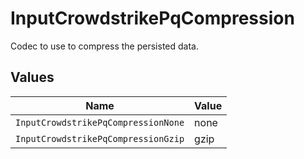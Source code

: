 # InputCrowdstrikePqCompression

Codec to use to compress the persisted data.


## Values

| Name                                | Value                               |
| ----------------------------------- | ----------------------------------- |
| `InputCrowdstrikePqCompressionNone` | none                                |
| `InputCrowdstrikePqCompressionGzip` | gzip                                |